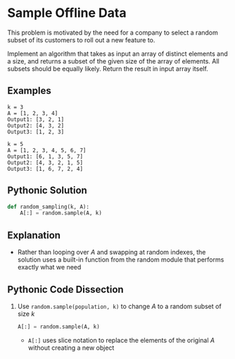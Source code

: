 # Sample Offline Data
This problem is motivated by the need for a company to select a random subset of its customers to roll out a new feature to.

Implement an algorithm that takes as input an array of distinct elements and a size, and returns a subset of the given size of the array of elements. All subsets should be equally likely. Return the result in input array itself.

## Examples
```
k = 3
A = [1, 2, 3, 4]
Output1: [3, 2, 1]
Output2: [4, 3, 2]
Output3: [1, 2, 3]

k = 5
A = [1, 2, 3, 4, 5, 6, 7]
Output1: [6, 1, 3, 5, 7]
Output2: [4, 3, 2, 1, 5]
Output3: [1, 6, 7, 2, 4]
```

## Pythonic Solution
```python
def random_sampling(k, A):
    A[:] = random.sample(A, k)
```

## Explanation
* Rather than looping over _A_ and swapping at random indexes, the solution uses a built-in function from the random module that performs exactly what we need

## Pythonic Code Dissection
1. Use `random.sample(population, k)` to change _A_ to a random subset of size _k_
    ```python
    A[:] = random.sample(A, k)
    ```
    * `A[:]` uses slice notation to replace the elements of the original _A_ without creating a new object